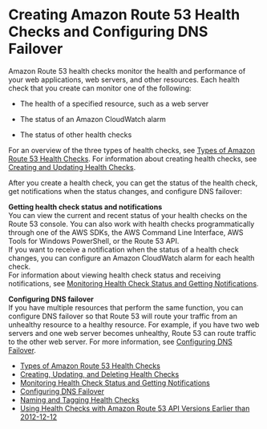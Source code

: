 # Creating Amazon Route 53 Health Checks and Configuring DNS Failover<a name="dns-failover"></a>

Amazon Route 53 health checks monitor the health and performance of your web applications, web servers, and other resources\. Each health check that you create can monitor one of the following:

+ The health of a specified resource, such as a web server

+ The status of an Amazon CloudWatch alarm

+ The status of other health checks

For an overview of the three types of health checks, see [Types of Amazon Route 53 Health Checks](health-checks-types.md)\. For information about creating health checks, see [Creating and Updating Health Checks](health-checks-creating.md)\.

After you create a health check, you can get the status of the health check, get notifications when the status changes, and configure DNS failover:

**Getting health check status and notifications**  
You can view the current and recent status of your health checks on the Route 53 console\. You can also work with health checks programmatically through one of the AWS SDKs, the AWS Command Line Interface, AWS Tools for Windows PowerShell, or the Route 53 API\.   
If you want to receive a notification when the status of a health check changes, you can configure an Amazon CloudWatch alarm for each health check\.  
For information about viewing health check status and receiving notifications, see [Monitoring Health Check Status and Getting Notifications](health-checks-monitor-view-status.md)\.

**Configuring DNS failover**  
If you have multiple resources that perform the same function, you can configure DNS failover so that Route 53 will route your traffic from an unhealthy resource to a healthy resource\. For example, if you have two web servers and one web server becomes unhealthy, Route 53 can route traffic to the other web server\. For more information, see [Configuring DNS Failover](dns-failover-configuring.md)\.


+ [Types of Amazon Route 53 Health Checks](health-checks-types.md)
+ [Creating, Updating, and Deleting Health Checks](health-checks-creating-deleting.md)
+ [Monitoring Health Check Status and Getting Notifications](health-checks-monitor-view-status.md)
+ [Configuring DNS Failover](dns-failover-configuring.md)
+ [Naming and Tagging Health Checks](health-checks-tagging.md)
+ [Using Health Checks with Amazon Route 53 API Versions Earlier than 2012\-12\-12](dns-failover-using-old-apis.md)